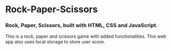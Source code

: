 # Rock-Paper-Scissors

### Rock, Paper, Scissors, built with HTML, CSS and JavaScript.
This is a rock, paper and scissors game with added functionalities.
This web app also uses local storage to store user score.
